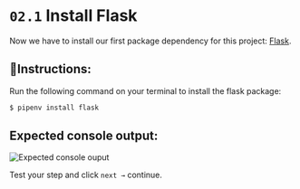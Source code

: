 # `02.1` Install Flask

Now we have to install our first package dependency for this project: [Flask](https://flask.palletsprojects.com/en/1.1.x/).

## 📝Instructions:

Run the following command on your terminal to install the flask package:

```bash
$ pipenv install flask
```
## Expected console output:

![Expected console ouput](https://github.com/breatheco-de/python-flask-api-tutorial/blob/master/.learn/assets/install-flask.png?raw=true)

Test your step and click `next →` continue.
